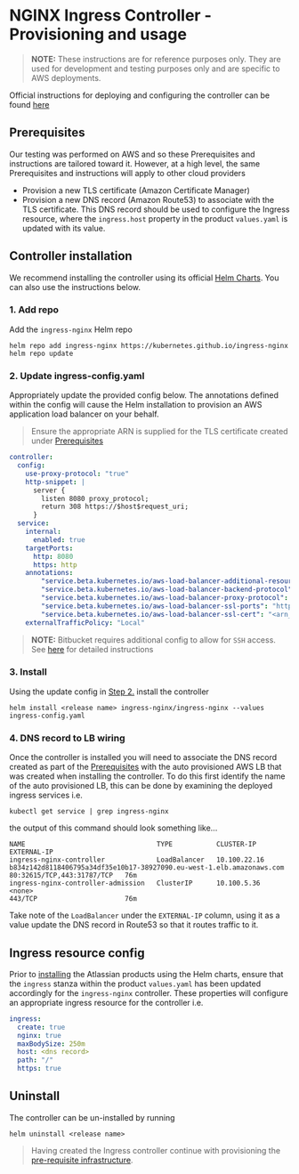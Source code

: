 # NGINX Ingress Controller - Provisioning and usage
> **NOTE:** These instructions are for reference purposes only. They are used for development and testing purposes only and are specific to AWS deployments.  

Official instructions for deploying and configuring the controller can be found [here](https://kubernetes.github.io/ingress-nginx/deploy/)

## Prerequisites
Our testing was performed on AWS and so these Prerequisites and instructions are tailored toward it. However, at a high level, the same Prerequisites and instructions will apply to other cloud providers

* Provision a new TLS certificate (Amazon Certificate Manager) 
* Provision a new DNS record (Amazon Route53) to associate with the TLS certificate. This DNS record should be used to configure the Ingress resource, where the `ingress.host` property in the product `values.yaml` is updated with its value.

## Controller installation
We recommend installing the controller using its official [Helm Charts](https://github.com/kubernetes/ingress-nginx/tree/master/charts/ingress-nginx). You can also use the instructions below.

### 1. Add repo
Add the `ingress-nginx` Helm repo
```shell
helm repo add ingress-nginx https://kubernetes.github.io/ingress-nginx
helm repo update
```

### 2. Update ingress-config.yaml
Appropriately update the provided config below. The annotations defined within the config will cause the Helm installation to provision an AWS application load balancer on your behalf. 
> Ensure the appropriate ARN is supplied for the TLS certificate created under [Prerequisites](#Prerequisites)
```yaml
controller:
  config:
    use-proxy-protocol: "true"
    http-snippet: |
      server {
        listen 8080 proxy_protocol;
        return 308 https://$host$request_uri;
      }
  service:
    internal:
      enabled: true
    targetPorts:
      http: 8080
      https: http
    annotations:
        "service.beta.kubernetes.io/aws-load-balancer-additional-resource-tags": "<tag1>=<tag1_value>,<tag2>=<tag2_value>,etc..."
        "service.beta.kubernetes.io/aws-load-balancer-backend-protocol": "tcp"
        "service.beta.kubernetes.io/aws-load-balancer-proxy-protocol": "*"
        "service.beta.kubernetes.io/aws-load-balancer-ssl-ports": "https"
        "service.beta.kubernetes.io/aws-load-balancer-ssl-cert": "<arn_for_tls_cert>"
    externalTrafficPolicy: "Local"
```

> **NOTE:** Bitbucket requires additional config to allow for `SSH` access. See [here](????????) for detailed instructions

### 3. Install
Using the update config in [Step 2.](#Update-config.yaml) install the controller
```shell
helm install <release name> ingress-nginx/ingress-nginx --values ingress-config.yaml
```

### 4. DNS record to LB wiring
Once the controller is installed you will need to associate the DNS record created as part of the [Prerequisites](#Prerequisites) with the auto provisioned AWS LB that was created when installing the controller. To do this first identify the name of the auto provisioned LB, this can be done by examining the deployed ingress services i.e.
```shell
kubectl get service | grep ingress-nginx    
```
the output of this command should look something like...
```shell
NAME                                 TYPE           CLUSTER-IP      EXTERNAL-IP
ingress-nginx-controller             LoadBalancer   10.100.22.16    b834z142d8118406795a34df35e10b17-38927090.eu-west-1.elb.amazonaws.com   80:32615/TCP,443:31787/TCP   76m
ingress-nginx-controller-admission   ClusterIP      10.100.5.36     <none>                                                                  443/TCP                      76m
```
Take note of the `LoadBalancer` under the `EXTERNAL-IP` column, using it as a value update the DNS record in Route53 so that it routes traffic to it.

## Ingress resource config
Prior to [installing](../../INSTALLATION.md) the Atlassian products using the Helm charts, ensure that the `ingress` stanza within the product `values.yaml` has been updated accordingly for the `ingress-nginx` controller. These properties will configure an appropriate ingress resource for the controller i.e.
```yaml
ingress:
  create: true
  nginx: true
  maxBodySize: 250m
  host: <dns record>
  path: "/"
  https: true
```

## Uninstall
The controller can be un-installed by running
```shell
helm uninstall <release name>
```

> Having created the Ingress controller continue with provisioning the [pre-requisite infrastructure](../../PREREQUISITES.md).
